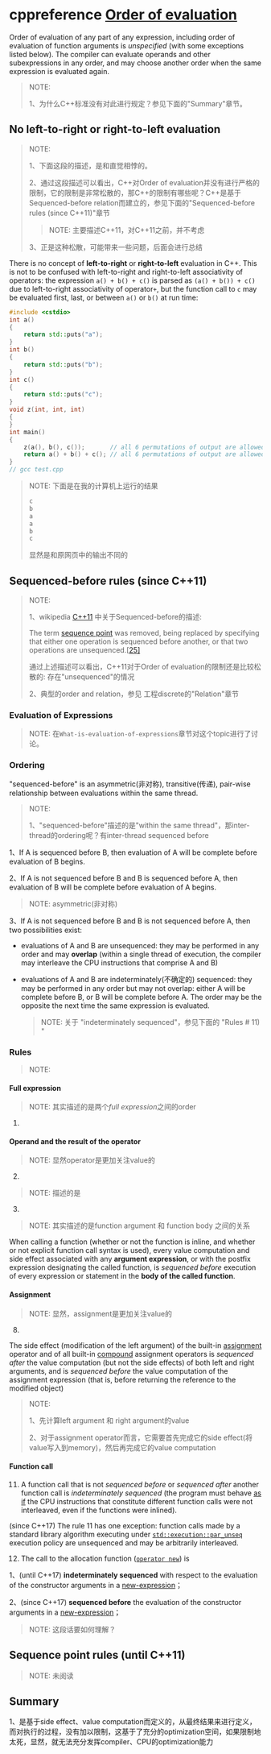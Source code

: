 # cppreference [Order of evaluation](https://en.cppreference.com/w/cpp/language/eval_order)

Order of evaluation of any part of any expression, including order of evaluation of function arguments is *unspecified* (with some exceptions listed below). The compiler can evaluate operands and other subexpressions in any order, and may choose another order when the same expression is evaluated again.

> NOTE: 
>
> 1、为什么C++标准没有对此进行规定？参见下面的"Summary"章节。

## No left-to-right or right-to-left evaluation 

> NOTE: 
>
> 1、下面这段的描述，是和直觉相悖的。
>
> 2、通过这段描述可以看出，C++对Order of evaluation并没有进行严格的限制，它的限制是非常松散的，那C++的限制有哪些呢？C++是基于Sequenced-before relation而建立的，参见下面的"Sequenced-before rules (since C++11)"章节
>
> > NOTE: 主要描述C++11，对C++11之前，并不考虑
>
> 3、正是这种松散，可能带来一些问题，后面会进行总结

There is no concept of **left-to-right** or **right-to-left** evaluation in C++. This is not to be confused with left-to-right and right-to-left associativity of operators: the expression `a() + b() + c()` is parsed as `(a() + b()) + c()` due to left-to-right associativity of operator`+`, but the function call to `c` may be evaluated first, last, or between `a()` or `b()` at run time:



```C++
#include <cstdio>
int a()
{
	return std::puts("a");
}
int b()
{
	return std::puts("b");
}
int c()
{
	return std::puts("c");
}
void z(int, int, int)
{
}
int main()
{
	z(a(), b(), c());       // all 6 permutations of output are allowed
	return a() + b() + c(); // all 6 permutations of output are allowed
}
// gcc test.cpp

```

> NOTE: 下面是在我的计算机上运行的结果
>
> ```C++
> c
> b
> a
> a
> b
> c
> ```
>
> 显然是和原网页中的输出不同的

## Sequenced-before rules (since C++11)

> NOTE: 
>
> 1、wikipedia [C++11](https://en.wikipedia.org/wiki/C%2B%2B11) 中关于Sequenced-before的描述:
>
> The term [sequence point](https://en.wikipedia.org/wiki/Sequence_point) was removed, being replaced by specifying that either one operation is sequenced before another, or that two operations are unsequenced.[[25\]](https://en.wikipedia.org/wiki/C%2B%2B11#cite_note-25)
>
> 通过上述描述可以看出，C++11对于Order of evaluation的限制还是比较松散的: 存在"unsequenced"的情况
>
> 2、典型的order and relation，参见 工程discrete的"Relation"章节

### Evaluation of Expressions

> NOTE: 在`What-is-evaluation-of-expressions`章节对这个topic进行了讨论。



### Ordering

"sequenced-before" is an asymmetric(非对称), transitive(传递), pair-wise relationship between evaluations within the same thread.

> NOTE: 
>
> 1、"sequenced-before"描述的是"within the same thread"，那inter-thread的ordering呢？有inter-thread sequenced before

1、If A is sequenced before B, then evaluation of A will be complete before evaluation of B begins.

2、If A is not sequenced before B and B is sequenced before A, then evaluation of B will be complete before evaluation of A begins.

> NOTE: asymmetric(非对称)

3、If A is not sequenced before B and B is not sequenced before A, then two possibilities exist:

- evaluations of A and B are unsequenced: they may be performed in any order and may **overlap** (within a single thread of execution, the compiler may interleave the CPU instructions that comprise A and B)

- evaluations of A and B are indeterminately(不确定的) sequenced: they may be performed in any order but may not overlap: either A will be complete before B, or B will be complete before A. The order may be the opposite the next time the same expression is evaluated.

    > NOTE: 关于 "indeterminately sequenced"，参见下面的 "Rules # 11) "



### Rules

> NOTE: 

#### Full expression

> NOTE: 其实描述的是两个*full expression*之间的order

1)



#### Operand and the result of the operator

> NOTE: 显然operator是更加关注value的

2)

> NOTE: 描述的是

3)

> NOTE: 其实描述的是function argument 和 function body 之间的关系

When calling a function (whether or not the function is inline, and whether or not explicit function call syntax is used), every value computation and side effect associated with any **argument expression**, or with the postfix expression designating the called function, is *sequenced before* execution of every expression or statement in the **body of the called function**.

#### Assignment

> NOTE: 显然，assignment是更加关注value的

8) 

The side effect (modification of the left argument) of the built-in [assignment](https://en.cppreference.com/w/cpp/language/operator_assignment#Builtin_direct_assignment) operator and of all built-in [compound](https://en.cppreference.com/w/cpp/language/operator_assignment#Builtin_compound_assignment) assignment operators is *sequenced after* the value computation (but not the side effects) of both left and right arguments, and is *sequenced before* the value computation of the assignment expression (that is, before returning the reference to the modified object)

> NOTE: 
>
> 1、先计算left argument 和 right argument的value
>
> 2、对于assignment operator而言，它需要首先完成它的side effect(将value写入到memory)，然后再完成它的value computation

#### Function call

11) A function call that is not *sequenced before* or *sequenced after* another function call is *indeterminately sequenced* (the program must behave [as if](https://en.cppreference.com/w/cpp/language/as_if) the CPU instructions that constitute different function calls were not interleaved, even if the functions were inlined).

(since C++17) The rule 11 has one exception: function calls made by a standard library algorithm executing under [`std::execution::par_unseq`](https://en.cppreference.com/w/cpp/algorithm/execution_policy_tag_t) execution policy are unsequenced and may be arbitrarily interleaved.



12) The call to the allocation function ([`operator new`](https://en.cppreference.com/w/cpp/memory/new/operator_new)) is 

1、(until C++17) **indeterminately sequenced** with respect to the evaluation of the constructor arguments in a [new-expression](https://en.cppreference.com/w/cpp/language/new)；

2、(since C++17) **sequenced before** the evaluation of the constructor arguments in a [new-expression](https://en.cppreference.com/w/cpp/language/new)；

> NOTE: 这段话要如何理解？

## Sequence point rules (until C++11)

> NOTE: 未阅读





## Summary

1、是基于side effect、value computation而定义的，从最终结果来进行定义，而对执行的过程，没有加以限制，这基于了充分的optimization空间，如果限制地太死，显然，就无法充分发挥compiler、CPU的optimization能力